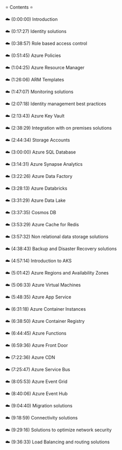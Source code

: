⭐️ Contents ⭐️

☁️ (0:00:00) Introduction

☁️ (0:17:27) Identity solutions

☁️ (0:38:57) Role based access control

☁️ (0:51:45) Azure Policies

☁️ (1:04:25) Azure Resource Manager

☁️ (1:26:06) ARM Templates

☁️ (1:47:07) Monitoring solutions

☁️ (2:07:18) Identity management best practices

☁️ (2:13:43) Azure Key Vault

☁️ (2:38:29) Integration with on premises solutions

☁️ (2:44:34) Storage Accounts

☁️ (3:00:00) Azure SQL Database

☁️ (3:14:31) Azure Synapse Analytics

☁️ (3:22:26) Azure Data Factory

☁️ (3:28:13) Azure Databricks

☁️ (3:31:29) Azure Data Lake

☁️ (3:37:35) Cosmos DB

☁️ (3:53:29) Azure Cache for Redis

☁️ (3:57:32) Non relational data storage solutions

☁️ (4:38:43) Backup and Disaster Recovery solutions

☁️ (4:57:14) Introduction to AKS

☁️ (5:01:42) Azure Regions and Availability Zones

☁️ (5:06:33) Azure Virtual Machines

☁️ (5:48:35) Azure App Service

☁️ (6:31:18) Azure Container Instances

☁️ (6:38:50) Azure Container Registry

☁️ (6:44:45) Azure Functions

☁️ (6:59:36) Azure Front Door

☁️ (7:22:36) Azure CDN

☁️ (7:25:47) Azure Service Bus

☁️ (8:05:53) Azure Event Grid

☁️ (8:40:06) Azure Event Hub

☁️ (9:04:40) Migration solutions

☁️ (9:18:59) Connectivity solutions

☁️ (9:29:16) Solutions to optimize network security

 ☁️ (9:36:33) Load Balancing and routing solutions